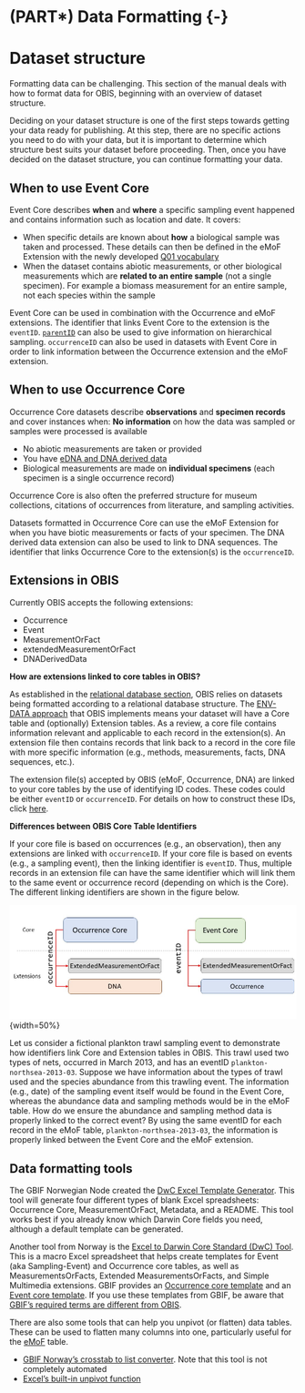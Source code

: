 # (PART\*) Data Formatting {-}

# Dataset structure

Formatting data can be challenging. This section of the manual deals with how to format data for OBIS, beginning with an overview of dataset structure. 

Deciding on your dataset structure is one of the first steps towards getting your data ready for publishing. At this step, there are no specific actions you need to do with your data, but it is important to determine which structure best suits your dataset before proceeding. Then, once you have decided on the dataset structure, you can continue formatting your data.

## When to use Event Core

Event Core describes **when** and **where** a specific sampling event happened and contains information such as location and date. It covers:

* When specific details are known about **how** a biological sample was taken and processed. These details can then be defined in the eMoF Extension with the newly developed [Q01 vocabulary](https://www.bodc.ac.uk/resources/vocabularies/vocabulary_search/Q01/)
* When the dataset contains abiotic measurements, or other biological measurements which are **related to an entire sample** (not a single specimen). For example a biomass measurement for an entire sample, not each species within the sample

Event Core can be used in combination with the Occurrence and eMoF extensions. The identifier that links Event Core to the extension is the `eventID`. [`parentID`](identifiers.html) can also be used to give information on hierarchical sampling.
`occurrenceID` can also be used in datasets with Event Core in order to link information between the Occurrence extension and the eMoF extension.

## When to use Occurrence Core

Occurrence Core datasets describe **observations** and **specimen records** and cover instances when:
**No information** on how the data was sampled or samples were processed is available

* No abiotic measurements are taken or provided
* You have [eDNA and DNA derived data](examples.html#edna-dna-derived-data.html)
* Biological measurements are made on **individual specimens** (each specimen is a single occurrence record)

Occurrence Core is also often the preferred structure for museum collections, citations of occurrences from literature, and sampling activities.

Datasets formatted in Occurrence Core can use the eMoF Extension for when you have biotic measurements or facts of your specimen. The DNA derived data extension can also be used to link to DNA sequences. The identifier that links Occurrence Core to the extension(s) is the `occurrenceID`.

## Extensions in OBIS

Currently OBIS accepts the following extensions:

* Occurrence
* Event
* MeasurementOrFact
* extendedMeasurementOrFact
* DNADerivedData

**How are extensions linked to core tables in OBIS?**

As established in the [relational database section](relational_db.html), OBIS relies on datasets being formatted according to a relational database structure. The [ENV-DATA approach](data_format.html#obis-holds-more-than-just-species-occurrences-the-env-data-approach) that OBIS implements means your dataset will have a Core table and (optionally) Extension tables. As a review, a core file contains information relevant and applicable to each record in the extension(s). An extension file then contains records that link back to a record in the core file with more specific information (e.g., methods, measurements, facts, DNA sequences, etc.).

The extension file(s) accepted by OBIS (eMoF, Occurrence, DNA) are linked to your core tables by the use of identifying ID codes. These codes could be either `eventID` or `occurrenceID`. For details on how to construct these IDs, click [here](identifiers.html).

**Differences between OBIS Core Table Identifiers**

If your core file is based on occurrences (e.g., an observation), then any extensions are linked with `occurrenceID`. If your core file is based on events (e.g., a sampling event), then the linking identifier is `eventID`. Thus, multiple records in an extension file can have the same identifier which will link them to the same event or occurrence record (depending on which is the Core). The different linking identifiers are shown in the figure below.

![Diagram of how the different core tables are linked to their extensions by different identifiers.](images/coretable-identifiers.jpg){width=50%}

Let us consider a fictional plankton trawl sampling event to demonstrate how identifiers link Core and Extension tables in OBIS. This trawl used two types of nets, occurred in March 2013, and has an eventID `plankton-northsea-2013-03`. Suppose we have information about the types of trawl used and the species abundance from this trawling event. The information (e.g., date) of the sampling event itself would be found in the Event Core, whereas the abundance data and sampling methods would be in the eMoF table. How do we ensure the abundance and sampling method data is properly linked to the correct event? By using the same eventID for each record in the eMoF table, `plankton-northsea-2013-03`, the information is properly linked between the Event Core and the eMoF extension.

## Data formatting tools

The GBIF Norwegian Node created the [DwC Excel Template Generator](https://gbif-norway.github.io/dwc-excel-template-generator-js/). This tool will generate four different types of blank Excel spreadsheets: Occurrence Core, MeasurementOrFact, Metadata, and a README. This tool works best if you already know which Darwin Core fields you need, although a default template can be generated.

Another tool from Norway is the [Excel to Darwin Core Standard (DwC) Tool](https://zenodo.org/record/6453921#.Y9KsQkHMKmU). This is a macro Excel spreadsheet that helps create templates for Event (aka Sampling-Event) and Occurrence core tables, as well as MeasurementsOrFacts, Extended MeasurementsOrFacts, and Simple Multimedia extensions. 
GBIF provides an [Occurrence core template](https://ipt.gbif.org/manual/en/ipt/latest/occurrence-data#templates) and an [Event core template](https://ipt.gbif.org/manual/en/ipt/latest/sampling-event-data#templates). If you use these templates from GBIF, be aware that [GBIF’s required terms are different from OBIS](data_sharing#differences-between-obis-and-gbif-publication-processes.html).

There are also some tools that can help you unpivot (or flatten) data tables. These can be used to flatten many columns into one, particularly useful for the [eMoF](format_emof.html) table.

* [GBIF Norway’s crosstab to list converter](https://gbif-norway.github.io/crosstab2list/). Note that this tool is not completely automated
* [Excel’s built-in unpivot function](https://www.excel-university.com/unpivot-excel-data/)




